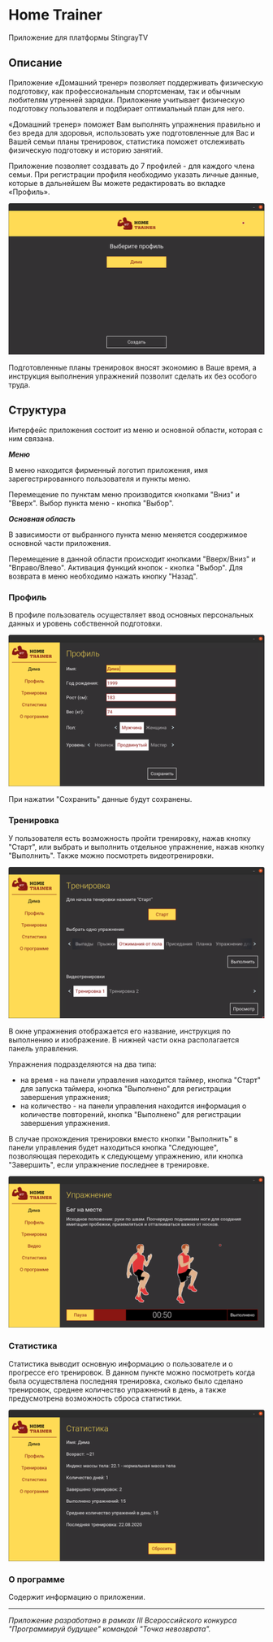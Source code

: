 # Home Trainer #

Приложение для платформы StingrayTV

## Описание ##
Приложение «Домашний тренер» позволяет поддерживать физическую подготовку, как профессиональным спортсменам, так и обычным любителям утренней зарядки. Приложение учитывает физическую подготовку пользователя и подбирает оптимальный план для него.

«Домашний тренер» поможет Вам выполнять упражнения правильно и без вреда для здоровья, использовать уже подготовленные для Вас и Вашей семьи планы тренировок, статистика поможет отслеживать физическую подготовку и историю занятий.

Приложение позволяет создавать до 7 профилей - для каждого члена семьи. При регистрации профиля необходимо указать личные данные, которые в дальнейшем Вы можете редактировать во вкладке «Профиль».

![Profile](/resources/screen/auth.png)

Подготовленные планы тренировок вносят экономию в Ваше время, а инструкция выполнения упражнений позволит сделать их без особого труда.

## Структура ##
Интерфейс приложения состоит из меню и основной области, которая с ним связана.

***Меню***

В меню находится фирменный логотип приложения, имя зарегестрированного пользователя и пункты меню.

Перемещение по пунктам меню производится кнопками "Вниз" и "Вверх".
Выбор пункта меню - кнопка "Выбор".

***Основная область***

В зависимости от выбранного пункта меню меняется соодержимое основной части приложения.

Перемещение в данной области происходит кнопками "Вверх/Вниз" и "Вправо/Влево".
Активация функций кнопок - кнопка "Выбор".
Для возврата в меню необходимо нажать кнопку "Назад".

### Профиль ###

В профиле пользователь осуществляет ввод основных персональных данных и уровень собственной подготовки.

![Profile](/resources/screen/profile.png)

При нажатии "Сохранить" данные будут сохранены.

### Тренировка ###

У пользователя есть возможность пройти тренировку, нажав кнопку "Старт", или выбрать и выполнить отдельное упражнение, нажав кнопку "Выполнить". 
Также можно посмотреть видеотренировки.

![Profile](/resources/screen/training.png)

В окне упражнения отображается его название, инструкция по выполнению и изображение. В нижней части окна располагается панель управления.
    
Упражнения подразделяются на два типа: 
  
* на время - на панели управления находится таймер, кнопка "Старт" для запуска таймера, кнопка "Выполнено" для регистрации завершения упражнения;
* на количество - на панели управления находится информация о количестве повторений, кнопка "Выполнено" для регистрации завершения упражнения.
    
В случае прохождения тренировки вместо кнопки "Выполнить" в панели управления будет находиться кнопка "Следующее", позволяющая переходить к следующему упражнению, или кнопка "Завершить", если упражнение последнее в тренировке.

![Profile](/resources/screen/exercise.png)

### Статистика ###

Статистика выводит основную информацию о пользователе и о прогрессе его тренировок. В данном пункте можно посмотреть когда была осуществлена последняя тренировка, сколько было сделано тренировок, среднее количество упражнений в день, а также предусмотрена возможность сброса статистики.

![Profile](/resources/screen/statistics.png)

### О программе ###

Содержит информацию о приложении.

---

_Приложение разработано в рамках III Всероссийского конкурса "Программируй будущее" командой "Точка невозврата"._
